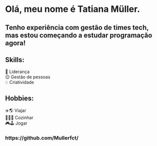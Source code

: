 <H1> Olá, meu nome é Tatiana Müller. </H1>

<H2> Tenho experiência com gestão de times tech, mas estou começando a estudar programação agora! </H2>

<h2> Skills: </h2>
💪 Liderança <br>
😉 Gestão de pessoas <br>
💡 Criatividade <br>

<H2> Hobbies: </H2>
✈️🌎 Viajar <BR> 🍝👩‍🍳 Cozinhar <BR> 🎮🕹️ Jogar <br>

<H3> https://github.com/Mullerfct/ </H3>

